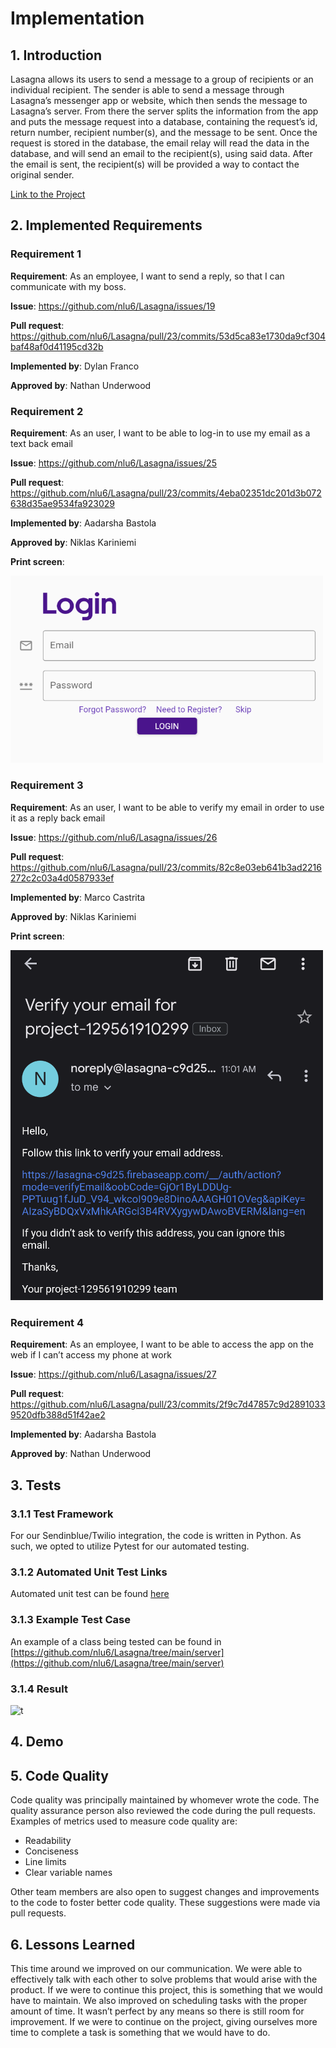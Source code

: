 # Implementation 

## 1. Introduction

Lasagna allows its users to send a message to a group of recipients or an individual recipient. The sender is able to send a message through Lasagna’s messenger app or website, which then sends the message to Lasagna’s server. From there the server splits the information from the app and puts the message request into a database, containing the request’s id, return number, recipient number(s), and the message to be sent. Once the request is stored in the database, the email relay will read the data in the database, and will send an email to the recipient(s), using said data. After the email is sent, the recipient(s) will be provided a way to contact the original sender.

[Link to the Project](https://github.com/nlu6/Lasagna)


## 2. Implemented Requirements

### Requirement 1

**Requirement**: As an employee, I want to send a reply, so that I can communicate with my boss.

**Issue**: https://github.com/nlu6/Lasagna/issues/19

**Pull request**: https://github.com/nlu6/Lasagna/pull/23/commits/53d5ca83e1730da9cf304baf48af0d41195cd32b

**Implemented by**: Dylan Franco

**Approved by**: Nathan Underwood


### Requirement 2

**Requirement**: As an user, I want to be able to log-in to use my email as a text back email

**Issue**: https://github.com/nlu6/Lasagna/issues/25

**Pull request**: https://github.com/nlu6/Lasagna/pull/23/commits/4eba02351dc201d3b072638d35ae9534fa923029

**Implemented by**: Aadarsha Bastola

**Approved by**: Niklas Kariniemi

**Print screen**: 

<img src="d6Image1.png" width=500/>

### Requirement 3
**Requirement**: As an user, I want to be able to verify my email in order to use it as a reply back email

**Issue**: https://github.com/nlu6/Lasagna/issues/26

**Pull request**: https://github.com/nlu6/Lasagna/pull/23/commits/82c8e03eb641b3ad2216272c2c03a4d0587933ef

**Implemented by**: Marco Castrita

**Approved by**: Niklas Kariniemi

**Print screen**:

<img src="d6Image2.png"  width=500/>

### Requirement 4

**Requirement**: As an employee, I want to be able to access the app on the web if I can’t access my phone at work

**Issue**: https://github.com/nlu6/Lasagna/issues/27

**Pull request**: https://github.com/nlu6/Lasagna/pull/23/commits/2f9c7d47857c9d28910339520dfb388d51f42ae2

**Implemented by**: Aadarsha Bastola

**Approved by**: Nathan Underwood

## 3. Tests

### 3.1.1 Test Framework

For our Sendinblue/Twilio integration, the code is written in Python. As such, we opted to utilize Pytest for our automated testing.

### 3.1.2 Automated Unit Test Links

Automated unit test can be found [here](https://github.com/nlu6/Lasagna/tree/main/server) 

### 3.1.3 Example Test Case

An example of a class being tested can be found in [https://github.com/nlu6/Lasagna/tree/main/server](https://github.com/nlu6/Lasagna/tree/main/server)

### 3.1.4 Result

![t](https://user-images.githubusercontent.com/32278209/227860222-908d0005-136b-4278-8377-fc5ada6bf054.jpg)


## 4. Demo



## 5. Code Quality

Code quality was principally maintained by whomever wrote the code. The quality assurance person also reviewed the code during the pull requests. Examples of metrics used to measure code quality are:

- Readability
- Conciseness
- Line limits
- Clear variable names
  
Other team members are also open to suggest changes and improvements to the code to foster better code quality. These suggestions were made via pull requests.


## 6. Lessons Learned

This time around we improved on our communication. We were able to effectively talk with each other to solve problems that would arise with the product. If we were to continue this project, this is something that we would have to maintain. We also improved on scheduling tasks with the proper amount of time. It wasn’t perfect by any means so there is still room for improvement. If we were to continue on the project, giving ourselves more time to complete a task is something that we would have to do.


